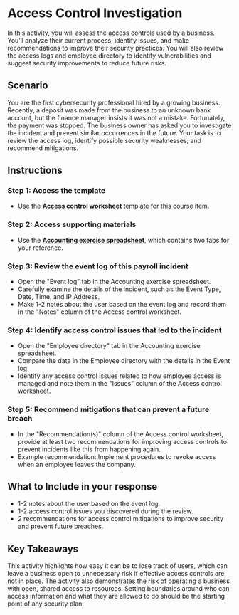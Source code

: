# **Access Control Investigation**

In this activity, you will assess the access controls used by a business. You’ll analyze their current process, identify issues, and make recommendations to improve their security practices. You will also review the access logs and employee directory to identify vulnerabilities and suggest security improvements to reduce future risks.

## **Scenario**

You are the first cybersecurity professional hired by a growing business. Recently, a deposit was made from the business to an unknown bank account, but the finance manager insists it was not a mistake. Fortunately, the payment was stopped. The business owner has asked you to investigate the incident and prevent similar occurrences in the future. Your task is to review the access log, identify possible security weaknesses, and recommend mitigations.

## **Instructions**

### Step 1: Access the template

- Use the **[Access control worksheet](./Access-control-worksheet.docx)** template for this course item.

### Step 2: Access supporting materials

- Use the **[Accounting exercise spreadsheet](./Accounting-exercise.xlsx)**, which contains two tabs for your reference.

### Step 3: Review the event log of this payroll incident

- Open the "Event log" tab in the Accounting exercise spreadsheet.
- Carefully examine the details of the incident, such as the Event Type, Date, Time, and IP Address.
- Make 1-2 notes about the user based on the event log and record them in the "Notes" column of the Access control worksheet.

### Step 4: Identify access control issues that led to the incident

- Open the "Employee directory" tab in the Accounting exercise spreadsheet.
- Compare the data in the Employee directory with the details in the Event log.
- Identify any access control issues related to how employee access is managed and note them in the "Issues" column of the Access control worksheet.

### Step 5: Recommend mitigations that can prevent a future breach

- In the "Recommendation(s)" column of the Access control worksheet, provide at least two recommendations for improving access controls to prevent incidents like this from happening again.
- Example recommendation: Implement procedures to revoke access when an employee leaves the company.

## **What to Include in your response**

- 1-2 notes about the user based on the event log.
- 1-2 access control issues you discovered during the review.
- 2 recommendations for access control mitigations to improve security and prevent future breaches.

## **Key Takeaways**

This activity highlights how easy it can be to lose track of users, which  can leave a business open to unnecessary risk if effective access controls are not in place. The activity also demonstrates the risk of operating a business with open, shared access to resources. Setting boundaries around who can access information and what they are allowed to do should be the starting point of any security plan.

